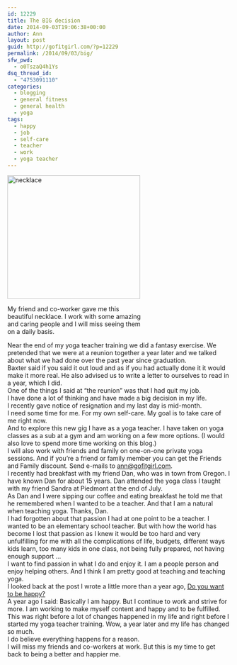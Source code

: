 ```yaml
---
id: 12229
title: The BIG decision
date: 2014-09-03T19:06:38+00:00
author: Ann
layout: post
guid: http://gofitgirl.com/?p=12229
permalink: /2014/09/03/big/
sfw_pwd:
  - o0TszaQ4h1Ys
dsq_thread_id:
  - "4753091110"
categories:
  - blogging
  - general fitness
  - general health
  - yoga
tags:
  - happy
  - job
  - self-care
  - teacher
  - work
  - yoga teacher
---
```

<div id="attachment_12335" style="width: 310px" class="wp-caption alignleft">
  <a href="http://gofitgirl.com/2014/09/big/photo-210/" rel="attachment wp-att-12335"><img class="size-medium wp-image-12335" src="http://gofitgirl.com/wp-content/uploads/2014/08/photo-210-300x279.jpg" alt="necklace" width="300" height="279" /></a>
  
  <p class="wp-caption-text">
    My friend and co-worker gave me this beautiful necklace. I work with some amazing and caring people and I will miss seeing them on a daily basis.
  </p>
</div>

  
Near the end of my yoga teacher training we did a fantasy exercise. We pretended that we were at a reunion together a year later and we talked about what we had done over the past year since graduation.  
Baxter said if you said it out loud and as if you had actually done it it would make it more real. He also advised us to write a letter to ourselves to read in a year, which I did.  
One of the things I said at &#8220;the reunion&#8221; was that I had quit my job.  
I have done a lot of thinking and have made a big decision in my life.  
I recently gave notice of resignation and my last day is mid-month.  
I need some time for me. For my own self-care. My goal is to take care of me right now.  
And to explore this new gig I have as a yoga teacher. I have taken on yoga classes as a sub at a gym and am working on a few more options. (I would also love to spend more time working on this blog.)  
I will also work with friends and family on one-on-one private yoga sessions. And if you&#8217;re a friend or family member you can get the Friends and Family discount. Send e-mails to ann@gofitgirl.com.  
I recently had breakfast with my friend Dan, who was in town from Oregon. I have known Dan for about 15 years. Dan attended the yoga class I taught with my friend Sandra at Piedmont at the end of July.  
As Dan and I were sipping our coffee and eating breakfast he told me that he remembered when I wanted to be a teacher. And that I am a natural when teaching yoga. Thanks, Dan.  
I had forgotten about that passion I had at one point to be a teacher. I wanted to be an elementary school teacher. But with how the world has become I lost that passion as I knew it would be too hard and very unfulfilling for me with all the complications of life, budgets, different ways kids learn, too many kids in one class, not being fully prepared, not having enough support &#8230;  
I want to find passion in what I do and enjoy it. I am a people person and enjoy helping others. And I think I am pretty good at teaching and teaching yoga.  
I looked back at the post I wrote a little more than a year ago, [Do you want to be happy?](http://gofitgirl.com/2013/08/do-you-want-to-be-happy/)  
A year ago I said: <span style="color: #151515;">Basically I am happy. But I continue to work and strive for more. I am working to make myself content and happy and to be fulfilled.</span>  
This was right before a lot of changes happened in my life and right before I started my yoga teacher training. Wow, a year later and my life has changed so much.  
I do believe everything happens for a reason.  
I will miss my friends and co-workers at work. But this is my time to get back to being a better and happier me.